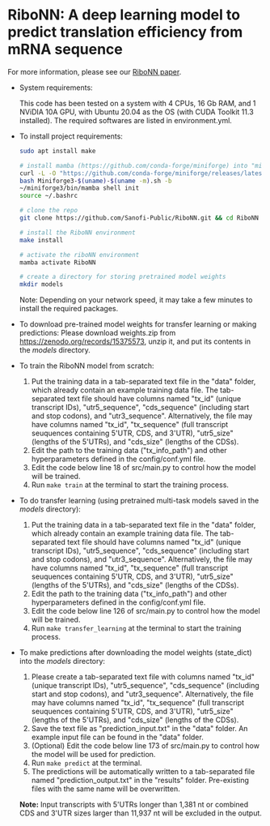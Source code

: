 # RiboNN: A deep learning model to predict translation efficiency from mRNA sequence

For more information, please see our [RiboNN paper](https://www.biorxiv.org/content/10.1101/2024.08.11.607362v2).

- System requirements:

  This code has been tested on a system with 4 CPUs, 16 Gb RAM, and 1 NViDIA 10A GPU, with Ubuntu 20.04 as the OS (with CUDA Toolkit 11.3 installed). The required softwares are listed in environment.yml.

- To install project requirements:
  ```bash
  sudo apt install make

  # install mamba (https://github.com/conda-forge/miniforge) into "miniforge3/" in the home directory. 
  curl -L -O "https://github.com/conda-forge/miniforge/releases/latest/download/Miniforge3-$(uname)-$(uname -m).sh"
  bash Miniforge3-$(uname)-$(uname -m).sh -b 
  ~/miniforge3/bin/mamba shell init 
  source ~/.bashrc

  # clone the repo
  git clone https://github.com/Sanofi-Public/RiboNN.git && cd RiboNN
  
  # install the RiboNN environment
  make install

  # activate the riboNN environment
  mamba activate RiboNN

  # create a directory for storing pretrained model weights
  mkdir models
  ```
  Note: Depending on your network speed, it may take a few minutes to install the required packages.

- To download pre-trained model weights for transfer learning or making predictions:
  Please download weights.zip from https://zenodo.org/records/15375573, unzip it, and put its contents in the *models* directory.

- To train the RiboNN model from scratch:
   1. Put the training data in a tab-separated text file in the "data" folder, which already contain an example training data file. The tab-separated text file should have columns named "tx_id" (unique transcript IDs), "utr5_sequence", "cds_sequence" (including start and stop codons), and "utr3_sequence". Alternatively, the file may have columns named "tx_id", "tx_sequence" (full transcript seuquences containing 5'UTR, CDS, and 3'UTR), "utr5_size" (lengths of the 5'UTRs), and "cds_size" (lengths of the CDSs). 
   2. Edit the path to the training data ("tx_info_path") and other hyperparameters defined in the config/conf.yml file. 
   3. Edit the code below line 18 of src/main.py to control how the model will be trained.
   4. Run `make train` at the terminal to start the training process.
  
- To do transfer learning (using pretrained multi-task models saved in the *models* directory):
   1. Put the training data in a tab-separated text file in the "data" folder, which already contain an example training data file. The tab-separated text file should have columns named "tx_id" (unique transcript IDs), "utr5_sequence", "cds_sequence" (including start and stop codons), and "utr3_sequence". Alternatively, the file may have columns named "tx_id", "tx_sequence" (full transcript seuquences containing 5'UTR, CDS, and 3'UTR), "utr5_size" (lengths of the 5'UTRs), and "cds_size" (lengths of the CDSs). 
   2. Edit the path to the training data ("tx_info_path") and other hyperparameters defined in the config/conf.yml file. 
   3. Edit the code below line 126 of src/main.py to control how the model will be trained.
   4. Run `make transfer_learning` at the terminal to start the training process.
  
- To make predictions after downloading the model weights (state_dict) into the *models* directory:
  1. Please create a tab-separated text file with columns named "tx_id" (unique transcript IDs), "utr5_sequence", "cds_sequence" (including start and stop codons), and "utr3_sequence". Alternatively, the file may have columns named "tx_id", "tx_sequence" (full transcript seuquences containing 5'UTR, CDS, and 3'UTR), "utr5_size" (lengths of the 5'UTRs), and "cds_size" (lengths of the CDSs). 
  2. Save the text file as "prediction_input.txt" in the "data" folder. An example input file can be found in the "data" folder.
  3. (Optional) Edit the code below line 173 of src/main.py to control how the model will be used for prediction.
  4. Run `make predict` at the terminal.
  5. The predictions will be automatically written to a tab-separated file named "prediction_output.txt" in the "results" folder. Pre-existing files with the same name will be overwritten.
  
  **Note:** Input transcripts with 5'UTRs longer than 1,381 nt or combined CDS and 3'UTR sizes larger than 11,937 nt will be excluded in the output.   
